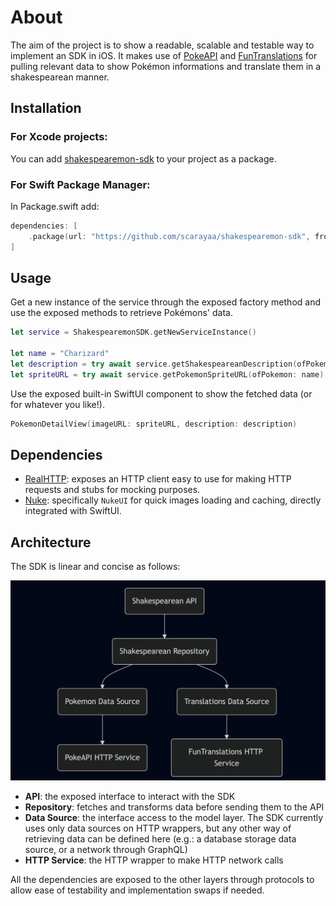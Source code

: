 # About
The aim of the project is to show a readable, scalable and testable way to implement an SDK in iOS. It makes use of [PokeAPI](https://pokeapi.co/docs/v2) and [FunTranslations](https://funtranslations.com/api/shakespeare) for pulling relevant data to show Pokémon informations and translate them in a shakespearean manner.

## Installation

### For Xcode projects:

You can add [shakespearemon-sdk](https://github.com/scarayaa/shakespearemon-sdk) to your project as a package.

### For Swift Package Manager:

In Package.swift add:

```swift
dependencies: [
    .package(url: "https://github.com/scarayaa/shakespearemon-sdk", from: "1.0.0"),
]
```


## Usage

Get a new instance of the service through the exposed factory method and use the exposed methods to retrieve Pokémons' data.

```swift
let service = ShakespearemonSDK.getNewServiceInstance()

let name = "Charizard"
let description = try await service.getShakespeareanDescription(ofPokemon: name)
let spriteURL = try await service.getPokemonSpriteURL(ofPokemon: name)
```

Use the exposed built-in SwiftUI component to show the fetched data (or for whatever you like!).

```swift
PokemonDetailView(imageURL: spriteURL, description: description)
```

## Dependencies

- [RealHTTP](https://github.com/immobiliare/RealHTTP): exposes an HTTP client easy to use for making HTTP requests and stubs for mocking purposes.
- [Nuke](https://github.com/kean/Nuke): specifically `NukeUI` for quick images loading and caching, directly integrated with SwiftUI.

## Architecture

The SDK is linear and concise as follows:

![](shakespearemon-sdk-architecture.png)

- **API**: the exposed interface to interact with the SDK
- **Repository**: fetches and transforms data before sending them to the API
- **Data Source**: the interface access to the model layer. The SDK currently uses only data sources on HTTP wrappers, but any other way of retrieving data can be defined here (e.g.: a database storage data source, or a network through GraphQL)
- **HTTP Service**: the HTTP wrapper to make HTTP network calls

All the dependencies are exposed to the other layers through protocols to allow ease of testability and implementation swaps if needed.